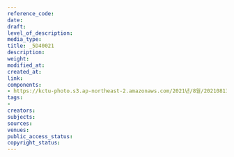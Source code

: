 ```yaml
---
reference_code: 
date: 
draft: 
level_of_description: 
media_type: 
title: _5D40021
description: 
weight: 
modified_at: 
created_at: 
link: 
components:
- https://kctu-photo.s3.ap-northeast-2.amazonaws.com/2021년/8월/20210813_8.13+5인미만+차별폐지+공동행동+개최/_5D40021.jpg
tags:
- 
creators: 
subjects: 
sources: 
venues: 
public_access_status: 
copyright_status: 
---
```

